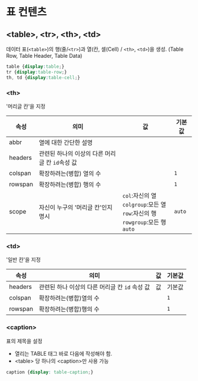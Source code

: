 # 표 컨텐츠

## \<table>, \<tr>, \<th>, \<td>

데이터 표(`<table>`)의 행(줄/`<tr>`)과 열(칸, 셀(Cell) / `<th>`, `<td>`)을 생성.
(Table Row, Table Header, Table Data)

```css
table {display:table;}
tr {display:table-row;}
th, td {display:table-cell;}
```

### \<th>

'머리글 칸'을 지정

|속성|의미|값|기본값|
|------|---|---|---|
|abbr|열에 대한 간단한 설명|
|headers|관련된 하나의 이상의 다른 머리글 칸 `id`속성 값|
|colspan|확장하려는(병합) 열의 수| |`1`|
|rowspan|확장하려는(병합) 행의 수| |`1`|
|scope|자신이 누구의 '머리글 칸'인지 명시|`col`:자신의 열<br>`colgroup`:모든 열<br>`row`:자신의 행<br>`rowgroup`:모든 행 `auto`| `auto`|


### \<td>

'일반 칸'을 지정

|속성|의미|값|기본값|
|------|---|---|---|
|headers|관련된 하나 이상의 다른 머리글 칸 `id` 속성 값|값|기본값|
|colspan|확장하려는(병합)열의 수| |`1`|
|rowspan|확장하려는(병합)행의 수| |`1`|

### \<caption>

표의 제목을 설정

- 열리는 TABLE 태그 바로 다음에 작성해야 함.
- \<table> 당 하나의 \<caption>만 사용 가능

```css
caption {display: table-caption;}
```
